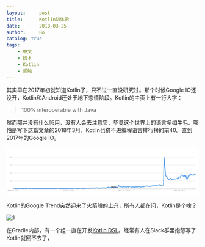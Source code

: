 ```yaml
---
layout:     post
title:      Kotlin初体验
date:       2018-03-25
author:     Bo 
catalog: true
tags:
    - 中文
    - 技术
    - Kotlin
    - 感触
---
```


其实早在2017年初就知道Kotlin了，只不过一直没研究过。那个时候Google IO还没开，Kotlin和Android还处于地下恋情阶段。Kotlin的主页上有一行大字：

> 100% interoperable with Java

然而那并没有什么卵用，没有人会去注意它，毕竟这个世界上的语言多如牛毛。哪怕是写下这篇文章的2018年3月，Kotlin也挤不进编程语言排行榜的前40。直到2017年的Google IO。

![1](/img/kotlin-trends.png)

Kotlin的Google Trend突然迎来了火箭般的上升，所有人都在问，Kotlin是个啥？

![1](http://img4.tbcdn.cn/L1/461/1/eda2bc5300ee6f7ef80dd715bd8efa81ae7e3736.jpeg)

在Gradle内部，有一个组一直在开发[Kotlin DSL](https://github.com/gradle/kotlin-dsl)。经常有人在Slack群里抱怨写了Kotlin就回不去了，

